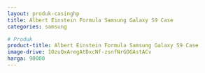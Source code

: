 ```yaml
---
layout: produk-casinghp
title: Albert Einstein Formula Samsung Galaxy S9 Case
categories: samsung

# Produk
product-title: Albert Einstein Formula Samsung Galaxy S9 Case
image-drive: 1OzuQxAregAtDxcNf-zsnfNrGOGAstACv
harga: 90000
---
```

